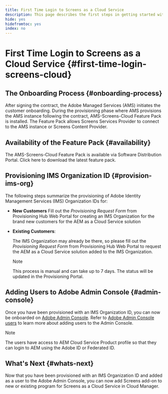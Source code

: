 ```yaml
---
title: First Time Login to Screens as a Cloud Service
description: This page describes the first steps in getting started with Screens as a Cloud Service.
hide: yes
hidefromtoc: yes
index: no
---
```


# First Time Login to Screens as a Cloud Service {#first-time-login-screens-cloud}


## The Onboarding Process {#onboarding-process}

After signing the contract, the Adobe Managed Services (AMS) initiates  the customer onboarding. During the provisioning phase where AMS provisions the AMS instance following the contract, AMS-Screens-Cloud Feature Pack is installed. The Feature Pack allows Screens Services Provider to connect to the AMS instance  or Screens Content Provider. 

## Availability of the Feature Pack {#availability}

The AMS-Screens-Cloud Feature Pack is available via Software Distribution Portal.
Click here to download the latest feature pack.

## Provisioning IMS Organization ID {#provision-ims-org}

The following steps summarize the provisioning of Adobe Identity Management Services (IMS) Organization IDs for:

* **New Customers**
   Fill out the *Provisioning Request Form* from Provisioning Hub Web Portal for creating an IMS Organization for the brand new customers for the AEM as a Cloud Service solution

* **Existing Customers**:

   The IMS Organization may already be there, so please fill out the *Provisioning Request Form* from Provisioning Hub Web Portal to request the AEM as a Cloud Service solution added to the IMS Organization.

   >[!NOTE]
   >This process is manual and can take up to 7 days. The status will be updated in the Provisioning Portal.

## Adding Users to Adobe Admin Console {#admin-console}

Once you have been provisioned with an IMS Organization ID, you can now be onboarded on [Adobe Admin Console](https://adminconsole.adobe.com/). Refer to [Adobe Admin Console users](https://helpx.adobe.com/enterprise/admin-guide.html/enterprise/using/users.ug.html) to learn more about adding users to the Admin Console.

   >[!NOTE]
   >The users have access to AEM Cloud Service Product profile so that they can login to AEM using the Adobe ID or Federated ID.


## What's Next {#whats-next}

Now that you have been provisioned with an IMS Organization ID and added as a user to the Adobe Admin Console, you can now add Screens add-on to new or existing program for Screens as a Cloud Service in Cloud Manager.